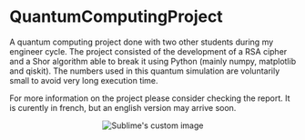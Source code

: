 # QuantumComputingProject

A quantum computing project done with two other students during my engineer cycle. The project consisted of the development of a RSA cipher and a Shor algorithm able to break it using Python (mainly numpy, matplotlib and qiskit). The numbers used in this quantum simulation are voluntarily small to avoid very long execution time.

For more information on the project please consider checking the report. It is curently in french, but an english version may arrive soon.
 <p align="center">
  <img src="https://user-images.githubusercontent.com/36695417/194086709-3528fece-344d-4fe9-8c9e-75f52a4745b5.png" alt="Sublime's custom image"/>
</p>
